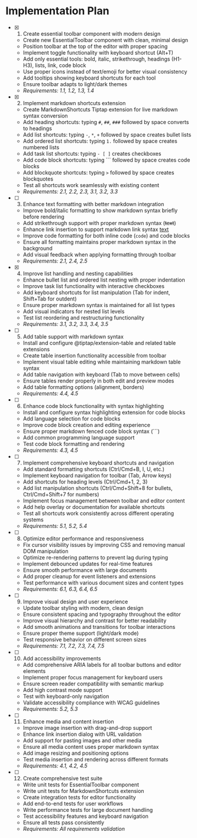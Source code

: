 # Implementation Plan

- [x] 1. Create essential toolbar component with modern design
  - Create new EssentialToolbar component with clean, minimal design
  - Position toolbar at the top of the editor with proper spacing
  - Implement toggle functionality with keyboard shortcut (Alt+T)
  - Add only essential tools: bold, italic, strikethrough, headings (H1-H3), lists, link, code block
  - Use proper icons instead of text/emoji for better visual consistency
  - Add tooltips showing keyboard shortcuts for each tool
  - Ensure toolbar adapts to light/dark themes
  - _Requirements: 1.1, 1.2, 1.3, 1.4_

- [x] 2. Implement markdown shortcuts extension
  - Create MarkdownShortcuts Tiptap extension for live markdown syntax conversion
  - Add heading shortcuts: typing `#`, `##`, `###` followed by space converts to headings
  - Add list shortcuts: typing `-`, `*`, `+` followed by space creates bullet lists
  - Add ordered list shortcuts: typing `1.` followed by space creates numbered lists
  - Add task list shortcuts: typing `- [ ]` creates checkboxes
  - Add code block shortcuts: typing ``` followed by space creates code blocks
  - Add blockquote shortcuts: typing `>` followed by space creates blockquotes
  - Test all shortcuts work seamlessly with existing content
  - _Requirements: 2.1, 2.2, 2.3, 3.1, 3.2, 3.3_

- [ ] 3. Enhance text formatting with better markdown integration
  - Improve bold/italic formatting to show markdown syntax briefly before rendering
  - Add strikethrough support with proper markdown syntax (~~text~~)
  - Enhance link insertion to support markdown link syntax [text](url)
  - Improve code formatting for both inline code (`code`) and code blocks
  - Ensure all formatting maintains proper markdown syntax in the background
  - Add visual feedback when applying formatting through toolbar
  - _Requirements: 2.1, 2.4, 2.5_

- [x] 4. Improve list handling and nesting capabilities
  - Enhance bullet list and ordered list nesting with proper indentation
  - Improve task list functionality with interactive checkboxes
  - Add keyboard shortcuts for list manipulation (Tab for indent, Shift+Tab for outdent)
  - Ensure proper markdown syntax is maintained for all list types
  - Add visual indicators for nested list levels
  - Test list reordering and restructuring functionality
  - _Requirements: 3.1, 3.2, 3.3, 3.4, 3.5_

- [ ] 5. Add table support with markdown syntax
  - Install and configure @tiptap/extension-table and related table extensions
  - Create table insertion functionality accessible from toolbar
  - Implement visual table editing while maintaining markdown table syntax
  - Add table navigation with keyboard (Tab to move between cells)
  - Ensure tables render properly in both edit and preview modes
  - Add table formatting options (alignment, borders)
  - _Requirements: 4.4, 4.5_

- [ ] 6. Enhance code block functionality with syntax highlighting
  - Install and configure syntax highlighting extension for code blocks
  - Add language selection for code blocks
  - Improve code block creation and editing experience
  - Ensure proper markdown fenced code block syntax (```)
  - Add common programming language support
  - Test code block formatting and rendering
  - _Requirements: 4.3, 4.5_

- [ ] 7. Implement comprehensive keyboard shortcuts and navigation
  - Add standard formatting shortcuts (Ctrl/Cmd+B, I, U, etc.)
  - Implement keyboard navigation for toolbar (Tab, Arrow keys)
  - Add shortcuts for heading levels (Ctrl/Cmd+1, 2, 3)
  - Add list manipulation shortcuts (Ctrl/Cmd+Shift+8 for bullets, Ctrl/Cmd+Shift+7 for numbers)
  - Implement focus management between toolbar and editor content
  - Add help overlay or documentation for available shortcuts
  - Test all shortcuts work consistently across different operating systems
  - _Requirements: 5.1, 5.2, 5.4_

- [ ] 8. Optimize editor performance and responsiveness
  - Fix cursor visibility issues by improving CSS and removing manual DOM manipulation
  - Optimize re-rendering patterns to prevent lag during typing
  - Implement debounced updates for real-time features
  - Ensure smooth performance with large documents
  - Add proper cleanup for event listeners and extensions
  - Test performance with various document sizes and content types
  - _Requirements: 6.1, 6.3, 6.4, 6.5_

- [ ] 9. Improve visual design and user experience
  - Update toolbar styling with modern, clean design
  - Ensure consistent spacing and typography throughout the editor
  - Improve visual hierarchy and contrast for better readability
  - Add smooth animations and transitions for toolbar interactions
  - Ensure proper theme support (light/dark mode)
  - Test responsive behavior on different screen sizes
  - _Requirements: 7.1, 7.2, 7.3, 7.4, 7.5_

- [ ] 10. Add accessibility improvements
  - Add comprehensive ARIA labels for all toolbar buttons and editor elements
  - Implement proper focus management for keyboard users
  - Ensure screen reader compatibility with semantic markup
  - Add high contrast mode support
  - Test with keyboard-only navigation
  - Validate accessibility compliance with WCAG guidelines
  - _Requirements: 5.2, 5.3_

- [ ] 11. Enhance media and content insertion
  - Improve image insertion with drag-and-drop support
  - Enhance link insertion dialog with URL validation
  - Add support for pasting images and other media
  - Ensure all media content uses proper markdown syntax
  - Add image resizing and positioning options
  - Test media insertion and rendering across different formats
  - _Requirements: 4.1, 4.2, 4.5_

- [ ] 12. Create comprehensive test suite
  - Write unit tests for EssentialToolbar component
  - Write unit tests for MarkdownShortcuts extension
  - Create integration tests for editor functionality
  - Add end-to-end tests for user workflows
  - Write performance tests for large document handling
  - Test accessibility features and keyboard navigation
  - Ensure all tests pass consistently
  - _Requirements: All requirements validation_